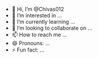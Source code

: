 - 👋 Hi, I’m @Chivas012
- 👀 I’m interested in ...
- 🌱 I’m currently learning ...
- 💞️ I’m looking to collaborate on ...
- 📫 How to reach me ...
- 😄 Pronouns: ...
- ⚡ Fun fact: ...

<!---
Chivas012/Chivas012 is a ✨ special ✨ repository because its `README.md` (this file) appears on your GitHub profile.
You can click the Preview link to take a look at your changes.
---
